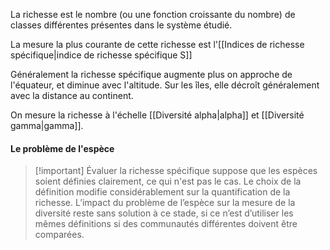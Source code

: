 La richesse est le nombre (ou une fonction croissante du nombre) de classes différentes présentes dans le système étudié.

La mesure la plus courante de cette richesse est l'[[Indices de richesse spécifique|indice de richesse spécifique S]]

Généralement la richesse spécifique augmente plus on approche de l'équateur, et diminue avec l'altitude. Sur les îles, elle décroît généralement avec la distance au continent.

On mesure la richesse à l'échelle [[Diversité alpha|alpha]] et [[Diversité gamma|gamma]].

#### Le problème de l'espèce

>[!important] Évaluer la richesse spécifique suppose que les espèces soient définies clairement, ce qui n'est pas le cas.
>Le choix de la définition modifie considérablement sur la quantification de la richesse.
>L’impact du problème de l’espèce sur la mesure de la diversité reste sans solution à ce stade, si ce n’est d’utiliser les mêmes définitions si des communautés différentes doivent être comparées.

